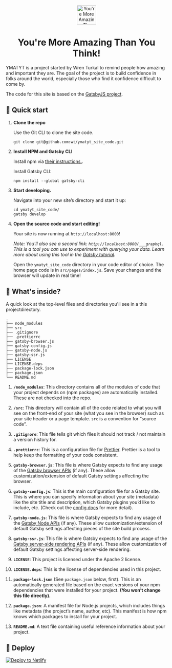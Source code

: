 <p align="center">
  <a href="https://ymatyt.com/">
    <img alt="You're More Amazing Than You Think!" src="https://www.gatsbyjs.org/monogram.svg" width="60" />
  </a>
</p>
<h1 align="center">
  You're More Amazing Than You Think!
</h1>

YMATYT is a project started by Wren Turkal to remind people how amazing and
important they are. The goal of the project is to build confidence in folks
around the world, especially those who find it confidence difficult to come
by.

The code for this site is based on the <a href="https://www.gatsbyjs.org/">GatsbyJS project</a>.

## 🚀 Quick start

1.  **Clone the repo**

    Use the Git CLI to clone the site code.

    ```shell
    git clone git@github.com:wt/ymatyt_site_code.git
    ```

1.  **Install NPM and Gatsby CLI**

    Install npm via <a href="https://www.npmjs.com/get-npm">their instructions.</a>.

    Install Gatsby CLI:

    ```shell
    npm install --global gatsby-cli
    ```

1.  **Start developing.**

    Navigate into your new site’s directory and start it up:

    ```shell
    cd ymatyt_site_code/
    gatsby develop
    ```

1.  **Open the source code and start editing!**

    Your site is now running at `http://localhost:8000`!

    _Note: You'll also see a second link: _`http://localhost:8000/___graphql`_. This is a tool you can use to experiment with querying your data. Learn more about using this tool in the [Gatsby tutorial](https://www.gatsbyjs.org/tutorial/part-five/#introducing-graphiql)._

    Open the `ymatyt_site_code` directory in your code editor of choice. The home page code is in `src/pages/index.js`. Save your changes and the browser will update in real time!

## 🧐 What's inside?

A quick look at the top-level files and directories you'll see in a this projectdirectory.

    .
    ├── node_modules
    ├── src
    ├── .gitignore
    ├── .prettierrc
    ├── gatsby-browser.js
    ├── gatsby-config.js
    ├── gatsby-node.js
    ├── gatsby-ssr.js
    ├── LICENSE
    ├── LICENSE.deps
    ├── package-lock.json
    ├── package.json
    └── README.md

1.  **`/node_modules`**: This directory contains all of the modules of code that your project depends on (npm packages) are automatically installed. These are not checked into the repo.

2.  **`/src`**: This directory will contain all of the code related to what you will see on the front-end of your site (what you see in the browser) such as your site header or a page template. `src` is a convention for “source code”.

3.  **`.gitignore`**: This file tells git which files it should not track / not maintain a version history for.

4.  **`.prettierrc`**: This is a configuration file for [Prettier](https://prettier.io/). Prettier is a tool to help keep the formatting of your code consistent.

5.  **`gatsby-browser.js`**: This file is where Gatsby expects to find any usage of the [Gatsby browser APIs](https://www.gatsbyjs.org/docs/browser-apis/) (if any). These allow customization/extension of default Gatsby settings affecting the browser.

6.  **`gatsby-config.js`**: This is the main configuration file for a Gatsby site. This is where you can specify information about your site (metadata) like the site title and description, which Gatsby plugins you’d like to include, etc. (Check out the [config docs](https://www.gatsbyjs.org/docs/gatsby-config/) for more detail).

7.  **`gatsby-node.js`**: This file is where Gatsby expects to find any usage of the [Gatsby Node APIs](https://www.gatsbyjs.org/docs/node-apis/) (if any). These allow customization/extension of default Gatsby settings affecting pieces of the site build process.

8.  **`gatsby-ssr.js`**: This file is where Gatsby expects to find any usage of the [Gatsby server-side rendering APIs](https://www.gatsbyjs.org/docs/ssr-apis/) (if any). These allow customization of default Gatsby settings affecting server-side rendering.

9.  **`LICENSE`**: This project is licensed under the Apache 2 license.

10.  **`LICENSE.deps`**: This is the license of dependencies used in this project.

11. **`package-lock.json`** (See `package.json` below, first). This is an automatically generated file based on the exact versions of your npm dependencies that were installed for your project. **(You won’t change this file directly).**

12. **`package.json`**: A manifest file for Node.js projects, which includes things like metadata (the project’s name, author, etc). This manifest is how npm knows which packages to install for your project.

13. **`README.md`**: A text file containing useful reference information about your project.

## 💫 Deploy

[![Deploy to Netlify](https://www.netlify.com/img/deploy/button.svg)](https://app.netlify.com/start/deploy?repository=https://github.com/ymatyt/ymatyt_site_code)
